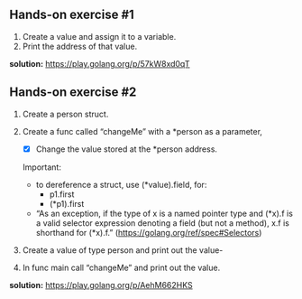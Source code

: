 ## Hands-on exercise #1
1. Create a value and assign it to a variable.
2. Print the address of that value.

**solution:** https://play.golang.org/p/57kW8xd0qT

## Hands-on exercise #2
1. Create a person struct.
2. Create a func called “changeMe” with a *person as a parameter,
    
     - [x] Change the value stored at the *person address.
     
     Important: 
     - to dereference a struct, use (*value).field, for:
         - p1.first 
         - (*p1).first
     -  “As an exception, if the type of x is a named pointer type and (*x).f is a valid selector expression denoting a field (but not a method), x.f is shorthand for (*x).f.” (https://golang.org/ref/spec#Selectors)
3. Create a value of type person and print out the value-
4. In func main call “changeMe” and print out the value.

**solution:** https://play.golang.org/p/AehM662HKS
